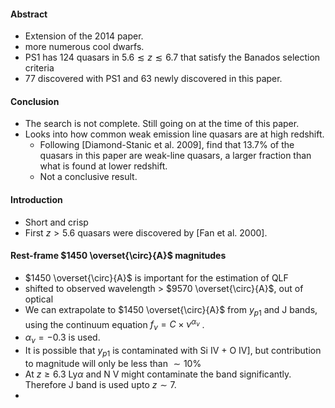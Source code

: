#### Abstract
- Extension of the 2014 paper.
- more numerous cool dwarfs.
- PS1 has 124 quasars in $5.6 \lesssim z \lesssim 6.7$ that satisfy the Banados selection criteria
- 77 discovered with PS1 and 63 newly discovered in this paper.

#### Conclusion
- The search is not complete. Still going on at the time of this paper.
- Looks into how common weak emission line quasars are at high redshift. 
	- Following [Diamond-Stanic et al. 2009], find that 13.7% of the quasars in this paper are weak-line quasars, a larger fraction than what is found at lower redshift.
	- Not a conclusive result.

#### Introduction
- Short and crisp
- First $z > 5.6$ quasars were discovered by [Fan et al. 2000].

#### Rest-frame $1450 \overset{\circ}{A}$ magnitudes
- $1450 \overset{\circ}{A}$ is important for the estimation of QLF
- shifted to observed wavelength > $9570 \overset{\circ}{A}$, out of optical
- We can extrapolate to $1450 \overset{\circ}{A}$ from $y_{p1}$ and J bands, using the continuum equation $f_\nu = C \times \nu^{\alpha_\nu}$ .
- $\alpha_\nu = -0.3$ is used.
- It is possible that $y_{p1}$ is contaminated with Si IV + O IV], but contribution to magnitude will only be less than $\sim 10 \%$
- At $z \geqslant 6.3$ Ly$\alpha$ and N V might contaminate the band significantly. Therefore J band is used upto $z \sim 7$.
- 